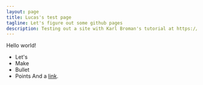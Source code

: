 ```yaml
---
layout: page
title: Lucas's test page
tagline: Let's figure out some github pages
description: Testing out a site with Karl Broman's tutorial at https://kbroman.org/simple_site/
---
```


Hello world!
- Let's
- Make 
- Bullet
- Points
And a [link](https://kbroman.org/simple_site/ "Simple Site").